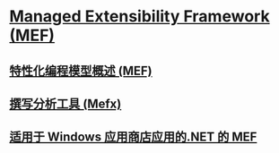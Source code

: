 # [Managed Extensibility Framework (MEF)](index.md)
## [特性化编程模型概述 (MEF)](attributed-programming-model-overview-mef.md)
## [撰写分析工具 (Mefx)](composition-analysis-tool-mefx.md)
## [适用于 Windows 应用商店应用的.NET 的 MEF](mef-for-net-for-windows-store-apps.md)
